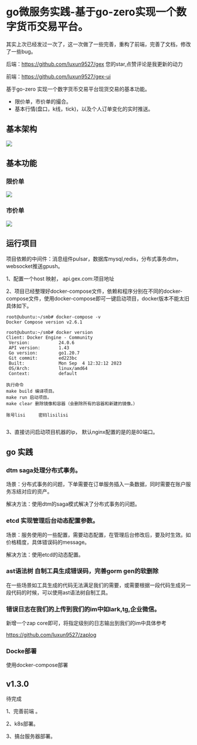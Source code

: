 # go微服务实践-基于go-zero实现一个数字货币交易平台。 

其实上次已经发过一次了，这一次做了一些完善，重构了前端，完善了文档，修改了一些bug。

后端：https://github.com/luxun9527/gex   您的star,点赞评论是我更新的动力

前端：https://github.com/luxun9527/gex-ui

基于go-zero 实现一个数字货币交易平台现货交易的基本功能。

- 限价单，市价单的撮合。
- 基本行情(盘口，k线，tick)，以及个人订单变化的实时推送。

## 基本架构

![](https://cdn.learnku.com/uploads/images/202403/24/51993/qySFFLK2ia.png!large)

## 基本功能

### 限价单
![](https://cdn.learnku.com/uploads/images/202403/24/51993/ce4MbLqLuk.gif)

### 市价单

![](https://cdn.learnku.com/uploads/images/202403/24/51993/bRl4veBssA.gif)



## 运行项目

项目依赖的中间件：消息组件pulsar，数据库mysql,redis，分布式事务dtm，websocket推送gpush。

1、配置一个host 映射， api.gex.com:项目地址

2、项目已经整理好docker-compose文件，依赖和程序分别在不同的docker-compose文件，使用docker-compose即可一键启动项目，docker版本不能太旧具体如下。

```shell
root@ubuntu:~/smb# docker-compose -v
Docker Compose version v2.6.1

root@ubuntu:~/smb# docker version
Client: Docker Engine - Community
 Version:           24.0.6
 API version:       1.43
 Go version:        go1.20.7
 Git commit:        ed223bc
 Built:             Mon Sep  4 12:32:12 2023
 OS/Arch:           linux/amd64
 Context:           default
 
执行命令 
make build 编译项目。
make run 启动项目。
make clear 删除镜像和容器（会删除所有的容器和新建的镜像。）

账号lisi     密码lisilisi
 
```

3、直接访问启动项目机器的ip， 默认nginx配置的是的是80端口。



## go 实践

### dtm saga处理分布式事务。

场景：分布式事务的问题，下单需要在订单服务插入一条数据，同时需要在账户服务冻结对应的资产。

解决方法：使用dtm的saga模式解决了分布式事务的问题。

### etcd 实现管理后台动态配置参数。

场景：服务使用的一些配置，需要动态配置，在管理后台修改后，要及时生效。如价格精度，具体错误码的message。

解决方法：使用etcd的动态配置。

### ast语法树 自制工具生成错误码，完善gorm gen的软删除

在一些场景如工具生成的代码无法满足我们的需要，或需要根据一段代码生成另一段代码的时候，可以使用ast语法树自制工具。 

### 错误日志在我们的上传到我们的im中如lark,tg,企业微信。

新增一个zap core即可，将指定级别的日志输出到我们的im中具体参考

https://github.com/luxun9527/zaplog

### Docke部署

使用docker-compose部署

## v1.3.0 

待完成

1、完善前端 。

2、k8s部署。

3、搞台服务器部署。